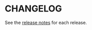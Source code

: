 # CHANGELOG

See the [release notes](https://github.com/YakDriver/tfproviderdocs/releases) for each release.
